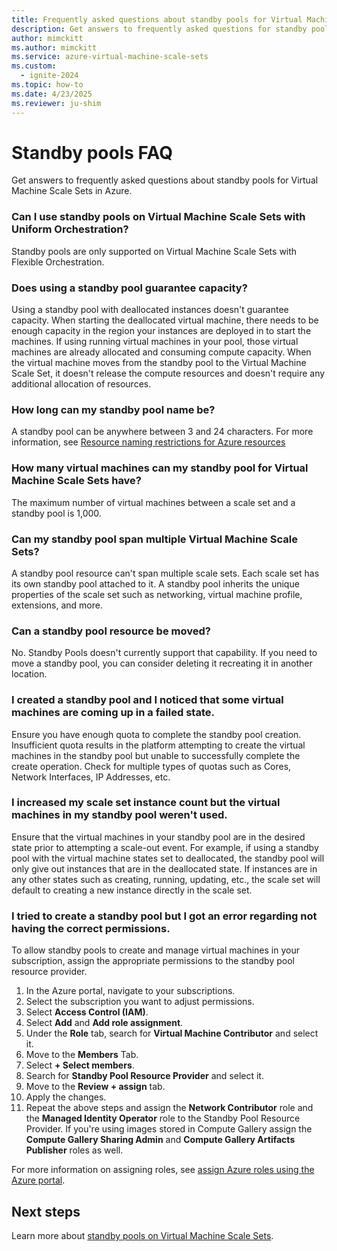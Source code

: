```yaml
---
title: Frequently asked questions about standby pools for Virtual Machine Scale Sets
description: Get answers to frequently asked questions for standby pools on Virtual Machine Scale Sets.
author: mimckitt
ms.author: mimckitt
ms.service: azure-virtual-machine-scale-sets
ms.custom:
  - ignite-2024
ms.topic: how-to
ms.date: 4/23/2025
ms.reviewer: ju-shim
---
```


# Standby pools FAQ 

Get answers to frequently asked questions about standby pools for Virtual Machine Scale Sets in Azure.

### Can I use standby pools on Virtual Machine Scale Sets with Uniform Orchestration?
Standby pools are only supported on Virtual Machine Scale Sets with Flexible Orchestration.

### Does using a standby pool guarantee capacity? 
Using a standby pool with deallocated instances doesn't guarantee capacity. When starting the deallocated virtual machine, there needs to be enough capacity in the region your instances are deployed in to start the machines. If using running virtual machines in your pool, those virtual machines are already allocated and consuming compute capacity. When the virtual machine moves from the standby pool to the Virtual Machine Scale Set, it doesn't release the compute resources and doesn't require any additional allocation of resources. 

### How long can my standby pool name be? 
A standby pool can be anywhere between 3 and 24 characters. For more information, see [Resource naming restrictions for Azure resources](/azure/azure-resource-manager/management/resource-name-rules)

### How many virtual machines can my standby pool for Virtual Machine Scale Sets have? 
The maximum number of virtual machines between a scale set and a standby pool is 1,000. 

### Can my standby pool span multiple Virtual Machine Scale Sets? 
A standby pool resource can't span multiple scale sets. Each scale set has its own standby pool attached to it. A standby pool inherits the unique properties of the scale set such as networking, virtual machine profile, extensions, and more. 


### Can a standby pool resource be moved?
No. Standby Pools doesn't currently support that capability. If you need to move a standby pool, you can consider deleting it recreating it in another location.

### I created a standby pool and I noticed that some virtual machines are coming up in a failed state. 
Ensure you have enough quota to complete the standby pool creation. Insufficient quota results in the platform attempting to create the virtual machines in the standby pool but unable to successfully complete the create operation. Check for multiple types of quotas such as Cores, Network Interfaces, IP Addresses, etc.

### I increased my scale set instance count but the virtual machines in my standby pool weren't used. 
Ensure that the virtual machines in your standby pool are in the desired state prior to attempting a scale-out event. For example, if using a standby pool with the virtual machine states set to deallocated, the standby pool will only give out instances that are in the deallocated state. If instances are in any other states such as creating, running, updating, etc., the scale set will default to creating a new instance directly in the scale set.

### I tried to create a standby pool but I got an error regarding not having the correct permissions. 

To allow standby pools to create and manage virtual machines in your subscription, assign the appropriate permissions to the standby pool resource provider. 

1) In the Azure portal, navigate to your subscriptions.
2) Select the subscription you want to adjust permissions.
3) Select **Access Control (IAM)**.
4) Select **Add** and **Add role assignment**.
5) Under the **Role** tab, search for **Virtual Machine Contributor** and select it.
6) Move to the **Members** Tab.
7) Select **+ Select members**.
8) Search for **Standby Pool Resource Provider** and select it.
9) Move to the **Review + assign** tab.
10) Apply the changes. 
11) Repeat the above steps and assign the **Network Contributor** role and the **Managed Identity Operator** role to the Standby Pool Resource Provider. If you're using images stored in Compute Gallery assign the **Compute Gallery Sharing Admin** and **Compute Gallery Artifacts Publisher** roles as well.

For more information on assigning roles, see [assign Azure roles using the Azure portal](/azure/role-based-access-control/quickstart-assign-role-user-portal).

## Next steps

Learn more about [standby pools on Virtual Machine Scale Sets](standby-pools-overview.md).

